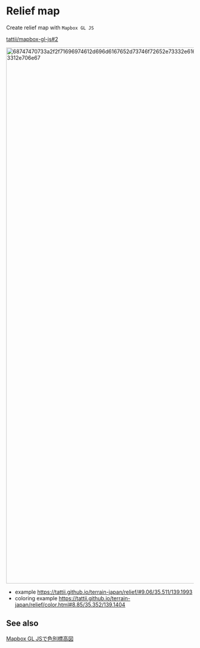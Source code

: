 # Relief map
Create relief map with `Mapbox GL JS`

[tattii/mapbox-gl-js#2](https://github.com/tattii/mapbox-gl-js/pull/2)

<img width="1436" alt="68747470733a2f2f71696974612d696d6167652d73746f72652e73332e616d617a6f6e6177732e636f6d2f302f3130333735352f32333266636537392d356165372d623730362d306337612d6562663334363163323963312e706e67" src="https://user-images.githubusercontent.com/2247489/50495010-e9b04d00-0a69-11e9-871e-f60187149227.png">

- example https://tattii.github.io/terrain-japan/relief/#9.06/35.511/139.1993
- coloring example https://tattii.github.io/terrain-japan/relief/color.html#8.85/35.352/139.1404


## See also
[Mapbox GL JSで色別標高図](https://qiita.com/tattii88/items/ea3dcb50494d249206d5)
